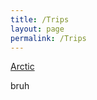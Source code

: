 ```yaml
---
title: /Trips
layout: page
permalink: /Trips
---
```


<a href="starscream33.github.io/Trips/Arctic">Arctic</a> <br>

bruh

